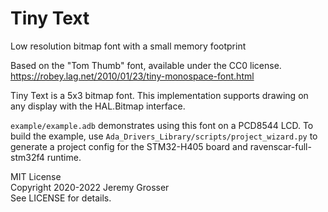 # Tiny Text
Low resolution bitmap font with a small memory footprint

Based on the "Tom Thumb" font, available under the CC0 license.  
https://robey.lag.net/2010/01/23/tiny-monospace-font.html

Tiny Text is a 5x3 bitmap font. This implementation supports drawing on any display with the HAL.Bitmap interface.

`example/example.adb` demonstrates using this font on a PCD8544 LCD. To build the example, use `Ada_Drivers_Library/scripts/project_wizard.py` to generate a project config for the STM32-H405 board and ravenscar-full-stm32f4 runtime.

MIT License  
Copyright 2020-2022 Jeremy Grosser  
See LICENSE for details.  
